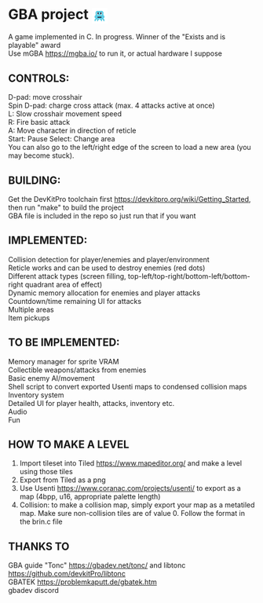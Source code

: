 # GBA project <img align="center" src="https://raw.githubusercontent.com/james-lynch-1/gba-project/refs/heads/main/squinky.png">
A game implemented in C. In progress. Winner of the "Exists and is playable" award  
Use mGBA https://mgba.io/ to run it, or actual hardware I suppose  

## CONTROLS:
D-pad: move crosshair  
Spin D-pad: charge cross attack (max. 4 attacks active at once)  
L: Slow crosshair movement speed  
R: Fire basic attack  
A: Move character in direction of reticle  
Start: Pause
Select: Change area  
You can also go to the left/right edge of the screen to load a new area (you may become stuck).  

## BUILDING:
Get the DevKitPro toolchain first https://devkitpro.org/wiki/Getting_Started, then run "make" to build the project  
GBA file is included in the repo so just run that if you want  

## IMPLEMENTED:
Collision detection for player/enemies and player/environment  
Reticle works and can be used to destroy enemies (red dots)  
Different attack types (screen filling, top-left/top-right/bottom-left/bottom-right quadrant area of effect)  
Dynamic memory allocation for enemies and player attacks  
Countdown/time remaining UI for attacks  
Multiple areas  
Item pickups  

## TO BE IMPLEMENTED:
Memory manager for sprite VRAM  
Collectible weapons/attacks from enemies  
Basic enemy AI/movement  
Shell script to convert exported Usenti maps to condensed collision maps  
Inventory system  
Detailed UI for player health, attacks, inventory etc.  
Audio  
Fun  

## HOW TO MAKE A LEVEL
1. Import tileset into Tiled https://www.mapeditor.org/ and make a level using those tiles  
2. Export from Tiled as a png  
3. Use Usenti https://www.coranac.com/projects/usenti/ to export as a map (4bpp, u16, appropriate palette length)  
4. Collision: to make a collision map, simply export your map as a metatiled map. Make sure non-collision tiles are of value 0. Follow the format in the brin.c file

## THANKS TO
GBA guide "Tonc" https://gbadev.net/tonc/ and libtonc https://github.com/devkitPro/libtonc  
GBATEK https://problemkaputt.de/gbatek.htm  
gbadev discord  

